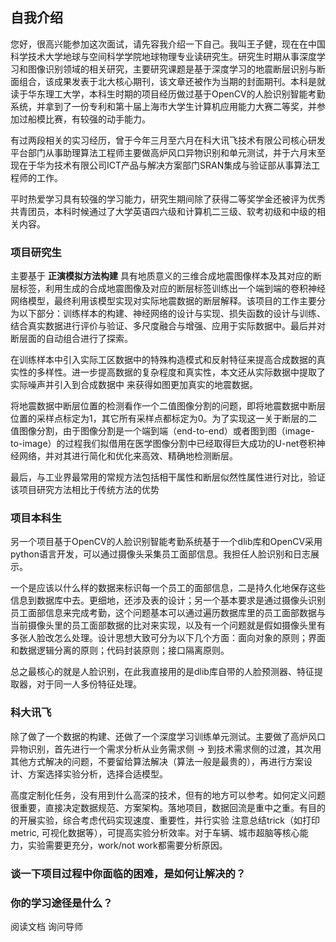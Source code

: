 ## 自我介绍

您好，很高兴能参加这次面试，请先容我介绍一下自己。我叫王子健，现在在中国科学技术大学地球与空间科学学院地球物理专业读研究生。研究生时期从事深度学习和图像识别领域的相关研究，主要研究课题是基于深度学习的地震断层识别与断面组合，该成果发表于北大核心期刊，该文章还被作为当期的封面期刊。本科是就读于华东理工大学，本科生时期的项目经历做过基于OpenCV的人脸识别智能考勤系统，并拿到了一份专利和第十届上海市大学生计算机应用能力大赛二等奖，并参加过船模比赛，有较强的动手能力。

有过两段相关的实习经历，曾于今年三月至六月在科大讯飞技术有限公司核心研发平台部门从事助理算法工程师主要做高炉风口异物识别和单元测试，并于六月末至现在于华为技术有限公司ICT产品与解决方案部门SRAN集成与验证部从事算法工程师的工作。

平时热爱学习具有较强的学习能力，研究生期间除了获得二等奖学金还被评为优秀共青团员，本科时候通过了大学英语四六级和计算机二三级、软考初级和中级的相关内容。



### 项目研究生

主要基于 **正演模拟方法构建** 具有地质意义的三维合成地震图像样本及其对应的断层标签，利用生成的合成地震图像及对应的断层标签训练出一个端到端的卷积神经网络模型，最终利用该模型实现对实际地震数据的断层解释。该项目的工作主要分为以下部分：训练样本的构建、神经网络的设计与实现、损失函数的设计与训练、结合真实数据进行评价与验证、多尺度融合与增强、应用于实际数据中。最后并对断层面的自动组合进行了探索。

在训练样本中引入实际工区数据中的特殊构造模式和反射特征来提高合成数据的真实性的多样性。进一步提高数据的复杂程度和真实性，本文还从实际数据中提取了实际噪声并引入到合成数据中  来获得如图更加真实的地震数据。

将地震数据中断层位置的检测看作一个二值图像分割的问题，即将地震数据中断层位置的采样点标定为1，其它所有采样点都标定为0。为了实现这一关于断层的二值图像分割，由于图像分割是一个端到端（end-to-end）或者图到图（image-to-image）的过程我们拟借用在医学图像分割中已经取得巨大成功的U-net卷积神经网络，并对其进行简化和优化来高效、精确地检测断层。

最后，与工业界最常用的常规方法包括相干属性和断层似然性属性进行对比，验证该项目研究方法相比于传统方法的优势

### 项目本科生

另一个项目基于OpenCV的人脸识别智能考勤系统基于一个dlib库和OpenCV采用python语言开发，可以通过摄像头采集员工面部信息。我担任人脸识别和日志展示。

一个是应该以什么样的数据来标识每一个员工的面部信息，二是持久化地保存这些信息到数据库中去。更细地，还涉及表的设计；另一个基本要求是通过摄像头识别员工面部信息来完成考勤，这个问题基本可以通过遍历数据库里的员工面部数据与当前摄像头里的员工面部数据的比对来实现，以及有一个问题就是假如摄像头里有多张人脸改怎么处理。设计思想大致可分为以下几个方面：面向对象的原则；界面和数据逻辑分离的原则；代码封装原则；接口隔离原则。

总之最核心的就是人脸识别，在此我直接用的是dlib库自带的人脸预测器、特征提取器，对于同一人多份特征处理。

### 科大讯飞

除了做了一个数据的构建、还做了一个深度学习训练单元测试。主要做了高炉风口异物识别，首先进行一个需求分析从业务需求侧 → 到技术需求侧的过渡，其次用其他方式解决的问题，不要留给算法解决（算法一般是最贵的），再进行方案设计、方案选择实验分析，选择合适模型。

高度定制化任务，没有用到什么高深的技术，但有的地方可以参考。如何定义问题很重要，直接决定数据规范、方案架构。落地项目，数据回流是重中之重。有目的的开展实验，综合考虑代码实现速度、重要性，并行实验
注意总结trick（如打印metric, 可视化数据等），可提高实验分析效率。对于车辆、城市超脑等核心能力，实验需要更充分，work/not work都需要分析原因。



### 谈一下项目过程中你面临的困难，是如何让解决的？



### 你的学习途径是什么？

阅读文档 询问导师